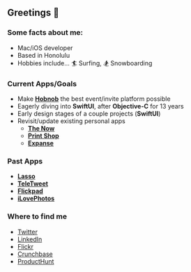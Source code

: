 ## Greetings 👋

### Some facts about me:

- Mac/iOS developer
- Based in Honolulu
- Hobbies include... 🏄‍ Surfing, 🏂 Snowboarding

### Current Apps/Goals
- Make [**Hobnob**](https://hobnob.app) the best event/invite platform possible
- Eagerly diving into **SwiftUI**, after **Objective-C** for 13 years
- Early design stages of a couple projects (**SwiftUI**)
- Revisit/update existing personal apps
  - [**The Now**](http://thenowapp.com) 
  - [**Print Shop**](http://apps.apple.com/us/app/print-shop-1-hour-prints/id1077484404)
  - [**Expanse**](https://apps.apple.com/us/app/expanse-wallpaper/id1123168605)

### Past Apps
- [**Lasso**](https://techcrunch.com/2015/03/12/photobucket-brings-back-an-original-founder-with-acquisition-of-photo-chat-app-lasso/)
- [**TeleTweet**](https://www.macstories.net/reviews/teletweet-tweeting-with-morse-code/)
- [**Flickpad**](https://www.youtube.com/watch?v=SRgSTs4C63I)
- [**iLovePhotos**](https://vimeo.com/user1001009)

### Where to find me
- [Twitter](https://twitter.com/chadpod)
- [LinkedIn](https://www.linkedin.com/in/chadpod)
- [Flickr](https://www.flickr.com/photos/chadpodoski)
- [Crunchbase](https://www.crunchbase.com/person/chad-podoski)
- [ProductHunt](https://www.producthunt.com/@chadpod/made)
